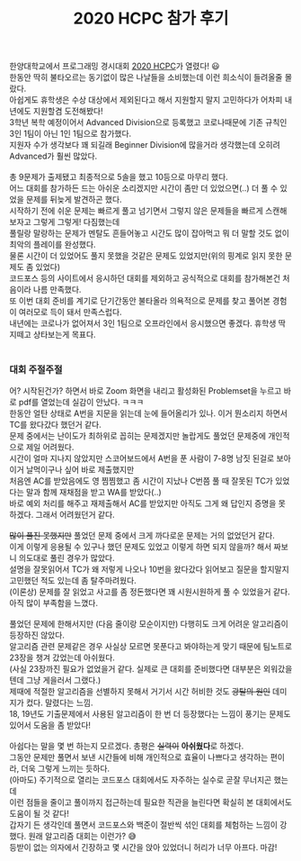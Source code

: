 ﻿---
toc: true
title:  "2020 HCPC 참가 후기"
last_modified_at:   2020-11-22
categories : Diary
excerpt: ""
image: "https://drive.google.com/uc?id=1JOivklBjLXaa6LO4Kr_UTfi_ulZ3yVtu"
sitemap :
  changefreq : weekly
  priority : 1.0
---

한양대학교에서 프로그래밍 경시대회 [2020 HCPC](https://hcpc.hanyang.ac.kr/overview/)가 열렸다! 😃<br>
한동안 딱히 불타오르는 동기없이 많은 나날들을 소비했는데 이런 희소식이 들려올줄 몰랐다.<br>
아쉽게도 휴학생은 수상 대상에서 제외된다고 해서 지원할지 말지 고민하다가 어차피 내년에도 지원할겸 도전해봤다!<br>
3학년 복학 예정이어서 Advanced Division으로 등록했고 코로나때문에 기존 규칙인 3인 1팀이 아닌 1인 1팀으로 참가했다.<br>
지원자 수가 생각보다 꽤 되길래 Beginner Division에 많을거라 생각했는데 오히려 Advanced가 훨씬 많았다.<br>
<br>
총 9문제가 출제됐고 최종적으로 5솔을 했고 10등으로 마무리 했다.<br>
어느 대회를 참가하든 드는 아쉬운 소리겠지만 시간이 좀만 더 있었으면(..) 더 풀 수 있었을 문제를 뒤늦게 발견하곤 했다.<br>
시작하기 전에 쉬운 문제는 빠르게 풀고 넘기면서 그렇지 않은 문제들을 빠르게 스캔해보자고 그렇게 그렇게! 다짐했는데<br>
풀릴랑 말랑하는 문제가 멘탈도 흔들어놓고 시간도 많이 잡아먹고 뭐 더 말할 것도 없이 최악의 플레이를 완성했다.<br>
물론 시간이 더 있었어도 풀지 못했을 것같은 문제도 있었지만(위의 핑계로 읽지 못한 문제도 좀 있었다)<br>
코드포스 등의 사이트에서 응시하던 대회를 제외하고 공식적으로 대회를 참가해본건 처음이라 나름 만족했다.<br>
또 이번 대회 준비를 계기로 단기간동안 불타올라 의욕적으로 문제를 찾고 풀어본 경험이 여러모로 득이 돼서 만족스럽다.<br>
내년에는 코로나가 없어져서 3인 1팀으로 오프라인에서 응시했으면 좋겠다. 휴학생 딱지떼고 상타보는게 목표다.<br>
<br>
### 대회 주절주절
어? 시작된건가? 하면서 바로 Zoom 화면을 내리고 활성화된 Problemset을 누르고 바로 pdf를 열었는데 실감이 안났다. ㅋㅋㅋ<br>
한동안 얼탄 상태로 A번을 지문을 읽는데 눈에 들어올리가 있나. 이거 뭔소리지 하면서 TC를 왔다갔다 했던거 같다.<br>
문제 중에서는 난이도가 최하위로 꼽히는 문제겠지만 놀랍게도 풀었던 문제중에 개인적으로 제일 어려웠다.<br>
시간이 얼마 지나지 않았지만 스코어보드에서 A번을 푼 사람이 7-8명 남짓 된걸로 보아 이거 날먹이구나 싶어 바로 제출했지만<br>
처음엔 AC를 받았음에도 영 찜찜했고 좀 시간이 지났나 C번쯤 풀 때 잘못된 TC가 있었다는 말과 함께 재채점을 받고 WA를 받았다(..)<br>
바로 예외 처리를 해주고 재제출해서 AC를 받았지만 아직도 그게 왜 답인지 증명을 못하겠다. 그래서 어려웠던거 같다.<br>
<br>
~~많이 풀진 못했지만~~ 풀었던 문제 중에서 크게 까다로운 문제는 거의 없었던거 같다.<br>
이게 이렇게 응용될 수 있구나 했던 문제도 있었고 이렇게 하면 되지 않을까? 해서 짜보니 의도대로 풀린 경우가 많았다.<br>
설명을 잘못읽어서 TC가 왜 저렇게 나오나 10번을 왔다갔다 읽어보고 질문을 할지말지 고민했던 적도 있는데 좀 탈주마려웠다.<br>
(이론상) 문제를 잘 읽었고 사고를 좀 정돈했다면 꽤 시원시원하게 풀 수 있었을거 같다. 아직 많이 부족함을 느꼈다.<br>
<br>
풀었던 문제에 한해서지만 (다음 줄이랑 모순이지만) 다행히도 크게 어려운 알고리즘이 등장하진 않았다.<br>
알고리즘 관련 문제같은 경우 사실상 모르면 못푼다고 봐야하는게 맞기 때문에 팀노트로 23장을 챙겨 갔었는데 아쉬웠다.<br>
(사실 23장까진 필요가 없었을거 같다. 실제로 큰 대회를 준비했다면 대부분은 외워갔을텐데 그냥 게을러서 그랬다.)<br>
제때에 적절한 알고리즘을 선별하지 못해서 거기서 시간 허비한 것도 ~~광탈의 원인~~ 데미지가 컸다. 말렸다는 느낌.<br>
18, 19년도 기출문제에서 사용된 알고리즘이 한 번 더 등장했다는 느낌이 풍기는 문제도 있어서 도움을 좀 받았다!<br>
<br>
아쉽다는 말을 몇 번 하는지 모르겠다. 총평은 ~~실력이~~ **아쉬웠다**로 하겠다.<br>
그동안 문제만 풀면서 보낸 시간들에 비해 개인적으로 효율이 나쁘다고 생각하는 편이라, 더욱 그렇게 느끼는 듯하다.<br>
(아마도) 주기적으로 열리는 코드포스 대회에서도 자주하는 실수로 곧잘 무너지곤 했는데<br>
이런 점들을 줄이고 풀이까지 접근하는데 필요한 직관을 늘린다면 확실히 본 대회에서도 도움이 될 것 같다!<br>
갑자기 든 생각인데 풀면서 코드포스와 백준이 절반씩 섞인 대회를 체험하는 느낌이 강했다. 원래 알고리즘 대회는 이런가? 😅
<br>
등받이 없는 의자에서 긴장하고 몇 시간을 앉아 있었더니 허리가 너무 아프다. 마감!

<script src="https://utteranc.es/client.js"
        repo="yooniversal/blog-comments"
        issue-term="pathname"
        theme="github-light"
        crossorigin="anonymous"
        async>
</script>
